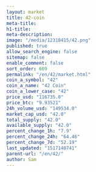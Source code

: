 ```yaml
---
layout: market
title: 42-coin
meta-title: 
h1-title: 
meta-description: 
image: "/media/12318415/42.png"
published: true
allow_search_engine: false
sitemap: false
enable_comment: false
sort_order: 609
permalink: "/en/42/market.html"
coin_a_symbol: "42"
coin_a_name: "42 Coin"
coin_a_lower_case: "42"
price_usd: "116735.0"
price_btc: "9.93521"
24h_volume_usd: "149534.0"
market_cap_usd: "42.0"
total_supply: "42.0"
available_supply: "42.0"
percent_change_1h: "7.9"
percent_change_24h: "64.46"
percent_change_7d: "52.19"
last_updated: "1517140741"
parent-url: "/en/42/"
author: Sam
---
```


